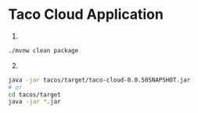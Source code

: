 # Taco Cloud Application

1. 
```bash
./mvnw clean package
```

2. 
```bash
java -jar tacos/target/taco-cloud-0.0.50SNAPSHOT.jar
# or
cd tacos/target
java -jar *.jar
```
